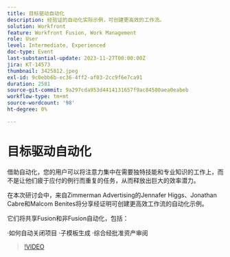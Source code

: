 ```yaml
---
title: 目标驱动自动化
description: 经验证的自动化实际示例，可创建更高效的工作流。
solution: Workfront
feature: Workfront Fusion, Work Management
role: User
level: Intermediate, Experienced
doc-type: Event
last-substantial-update: 2023-11-27T00:00:00Z
jira: KT-14573
thumbnail: 3425812.jpeg
exl-id: 9c0ebb6b-ec36-4ff2-af03-2cc9f6e7ca91
duration: 2581
source-git-commit: 9a297cda953d4414131657f9ac84580aea0eabeb
workflow-type: tm+mt
source-wordcount: '98'
ht-degree: 0%

---
```


# 目标驱动自动化

借助自动化，您的用户可以将注意力集中在需要独特技能和专业知识的工作上，而不是让他们疲于应付的例行而重复的任务，从而释放出巨大的效率潜力。

在本次研讨会中，来自Zimmerman Advertising的Jennafer Higgs、Jonathan Cabre和Malcom Benites将分享经证明可创建更高效工作流的自动化示例。

它们将共享Fusion和非Fusion自动化，包括：

·如何自动关闭项目
·子模板生成
·综合经批准资产审阅

>[!VIDEO](https://video.tv.adobe.com/v/3425812/?learn=on)
